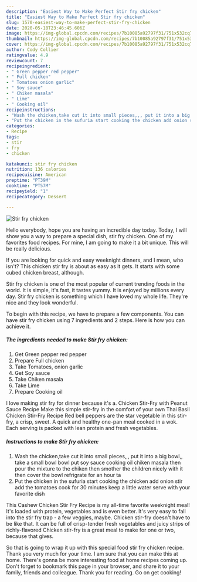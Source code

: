 ```yaml
---
description: "Easiest Way to Make Perfect Stir fry chicken"
title: "Easiest Way to Make Perfect Stir fry chicken"
slug: 1570-easiest-way-to-make-perfect-stir-fry-chicken
date: 2020-05-18T23:46:45.606Z
image: https://img-global.cpcdn.com/recipes/7b10085a92797f31/751x532cq70/stir-fry-chicken-recipe-main-photo.jpg
thumbnail: https://img-global.cpcdn.com/recipes/7b10085a92797f31/751x532cq70/stir-fry-chicken-recipe-main-photo.jpg
cover: https://img-global.cpcdn.com/recipes/7b10085a92797f31/751x532cq70/stir-fry-chicken-recipe-main-photo.jpg
author: Cody Collier
ratingvalue: 4.9
reviewcount: 7
recipeingredient:
- " Green pepper red pepper"
- " Full chicken"
- " Tomatoes onion garlic"
- " Soy sauce"
- " Chiken masala"
- " Lime"
- " Cooking oil"
recipeinstructions:
- "Wash the chicken,take cut it into small pieces,,, put it into a big bowl,, take a small bowl bowl put soy sauce cooking oil chiken masala then pour the mixture to the chiken then smother the children nicely with it then cover the bowl refrigrate for an hour ta"
- "Put the chicken in the sufuria start cooking the chicken add onion stir add the tomatoes cook for 30 minutes keep a little water serve with your favorite dish"
categories:
- Recipe
tags:
- stir
- fry
- chicken

katakunci: stir fry chicken 
nutrition: 136 calories
recipecuisine: American
preptime: "PT39M"
cooktime: "PT57M"
recipeyield: "1"
recipecategory: Dessert

---
```



![Stir fry chicken](https://img-global.cpcdn.com/recipes/7b10085a92797f31/751x532cq70/stir-fry-chicken-recipe-main-photo.jpg)

Hello everybody, hope you are having an incredible day today. Today, I will show you a way to prepare a special dish, stir fry chicken. One of my favorites food recipes. For mine, I am going to make it a bit unique. This will be really delicious.

If you are looking for quick and easy weeknight dinners, and I mean, who isn&#39;t? This chicken stir fry is about as easy as it gets. It starts with some cubed chicken breast, although.

Stir fry chicken is one of the most popular of current trending foods in the world. It is simple, it's fast, it tastes yummy. It is enjoyed by millions every day. Stir fry chicken is something which I have loved my whole life. They're nice and they look wonderful.


To begin with this recipe, we have to prepare a few components. You can have stir fry chicken using 7 ingredients and 2 steps. Here is how you can achieve it.

<!--inarticleads1-->

##### The ingredients needed to make Stir fry chicken:

1. Get  Green pepper red pepper
1. Prepare  Full chicken
1. Take  Tomatoes, onion garlic
1. Get  Soy sauce
1. Take  Chiken masala
1. Take  Lime
1. Prepare  Cooking oil


I love making stir fry for dinner because it&#39;s a. Chicken Stir-Fry with Peanut Sauce Recipe Make this simple stir-fry in the comfort of your own Thai Basil Chicken Stir-Fry Recipe Red bell peppers are the star vegetable in this stir-fry, a crisp, sweet. A quick and healthy one-pan meal cooked in a wok. Each serving is packed with lean protein and fresh vegetables. 

<!--inarticleads2-->

##### Instructions to make Stir fry chicken:

1. Wash the chicken,take cut it into small pieces,,, put it into a big bowl,, take a small bowl bowl put soy sauce cooking oil chiken masala then pour the mixture to the chiken then smother the children nicely with it then cover the bowl refrigrate for an hour ta
1. Put the chicken in the sufuria start cooking the chicken add onion stir add the tomatoes cook for 30 minutes keep a little water serve with your favorite dish


This Cashew Chicken Stir Fry Recipe is my all-time favorite weeknight meal! It&#39;s loaded with protein, vegetables and is even better. It&#39;s very easy to fall into the stir fry trap - a few veggies, maybe. Chicken stir-fry doesn&#39;t have to be like that. It can be full of crisp-tender fresh vegetables and juicy strips of richly-flavored Chicken stir-fry is a great meal to make for one or two, because that gives. 

So that is going to wrap it up with this special food stir fry chicken recipe. Thank you very much for your time. I am sure that you can make this at home. There's gonna be more interesting food at home recipes coming up. Don't forget to bookmark this page in your browser, and share it to your family, friends and colleague. Thank you for reading. Go on get cooking!
